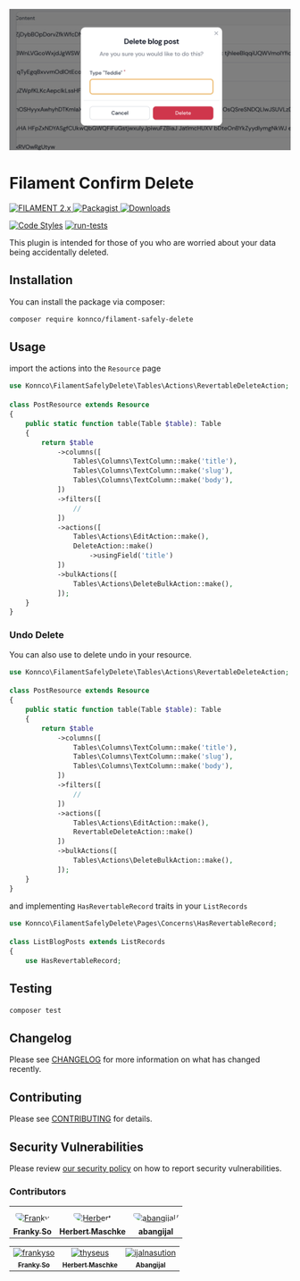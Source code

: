 ![Screenshot of Login](./art/screenshot.png)

# Filament Confirm Delete

<a href="https://filamentadmin.com/docs/2.x/admin/installation">
    <img alt="FILAMENT 2.x" src="https://img.shields.io/badge/FILAMENT-2.x-EBB304">
</a>
<a href="https://packagist.org/packages/konnco/filament-safely-delete">
    <img alt="Packagist" src="https://img.shields.io/packagist/v/konnco/filament-safely-delete.svg?logo=packagist">
</a>
<a href="https://packagist.org/packages/konnco/filament-safely-delete">
    <img alt="Downloads" src="https://img.shields.io/packagist/dt/konnco/filament-safely-delete.svg" >
</a>

[![Code Styles](https://github.com/konnco/filament-safely-delete/actions/workflows/php-cs-fixer.yml/badge.svg)](https://github.com/konnco/filament-safely-delete/actions/workflows/php-cs-fixer.yml)
[![run-tests](https://github.com/konnco/filament-safely-delete/actions/workflows/run-tests.yml/badge.svg)](https://github.com/konnco/filament-safely-delete/actions/workflows/run-tests.yml)

This plugin is intended for those of you who are worried about your data being accidentally deleted.

## Installation

You can install the package via composer:

```bash
composer require konnco/filament-safely-delete
```

## Usage

import the actions into the `Resource` page

```php
use Konnco\FilamentSafelyDelete\Tables\Actions\RevertableDeleteAction;

class PostResource extends Resource
{
    public static function table(Table $table): Table
    {
        return $table
            ->columns([
                Tables\Columns\TextColumn::make('title'),
                Tables\Columns\TextColumn::make('slug'),
                Tables\Columns\TextColumn::make('body'),
            ])
            ->filters([
                //
            ])
            ->actions([
                Tables\Actions\EditAction::make(),
                DeleteAction::make()
                    ->usingField('title')
            ])
            ->bulkActions([
                Tables\Actions\DeleteBulkAction::make(),
            ]);
    }
}
```

### Undo Delete
You can also use to delete undo in your resource.

```php
use Konnco\FilamentSafelyDelete\Tables\Actions\RevertableDeleteAction;

class PostResource extends Resource
{
    public static function table(Table $table): Table
    {
        return $table
            ->columns([
                Tables\Columns\TextColumn::make('title'),
                Tables\Columns\TextColumn::make('slug'),
                Tables\Columns\TextColumn::make('body'),
            ])
            ->filters([
                //
            ])
            ->actions([
                Tables\Actions\EditAction::make(),
                RevertableDeleteAction::make()
            ])
            ->bulkActions([
                Tables\Actions\DeleteBulkAction::make(),
            ]);
    }
}
```

and implementing `HasRevertableRecord` traits in your `ListRecords`
```php
use Konnco\FilamentSafelyDelete\Pages\Concerns\HasRevertableRecord;

class ListBlogPosts extends ListRecords
{
    use HasRevertableRecord;
```


## Testing

```bash
composer test
```

## Changelog

Please see [CHANGELOG](CHANGELOG.md) for more information on what has changed recently.

## Contributing

Please see [CONTRIBUTING](https://github.com/konnco/.github/blob/main/CONTRIBUTING.md) for details.

## Security Vulnerabilities

Please review [our security policy](../../security/policy) on how to report security vulnerabilities.

### Contributors

<table>
<tr>
    <td align="center" style="word-wrap: break-word; width: 150.0; height: 150.0">
        <a href=https://github.com/frankyso>
            <img src=https://avatars.githubusercontent.com/u/5705520?v=4 width="100;"  style="border-radius:50%;align-items:center;justify-content:center;overflow:hidden;padding-top:10px" alt=Franky So/>
            <br />
            <sub style="font-size:14px"><b>Franky So</b></sub>
        </a>
    </td>
    <td align="center" style="word-wrap: break-word; width: 150.0; height: 150.0">
        <a href=https://github.com/thyseus>
            <img src=https://avatars.githubusercontent.com/u/654271?v=4 width="100;"  style="border-radius:50%;align-items:center;justify-content:center;overflow:hidden;padding-top:10px" alt=Herbert Maschke/>
            <br />
            <sub style="font-size:14px"><b>Herbert Maschke</b></sub>
        </a>
    </td>
    <td align="center" style="word-wrap: break-word; width: 150.0; height: 150.0">
        <a href=https://github.com/ijalnasution>
            <img src=https://avatars.githubusercontent.com/u/17308059?v=4 width="100;"  style="border-radius:50%;align-items:center;justify-content:center;overflow:hidden;padding-top:10px" alt=abangijal/>
            <br />
            <sub style="font-size:14px"><b>abangijal</b></sub>
        </a>
    </td>
</tr>
</table>

<!-- readme: contributors -start -->
<table>
<tr>
    <td align="center">
        <a href="https://github.com/frankyso">
            <img src="https://avatars.githubusercontent.com/u/5705520?v=4" width="100;" alt="frankyso"/>
            <br />
            <sub><b>Franky So</b></sub>
        </a>
    </td>
    <td align="center">
        <a href="https://github.com/thyseus">
            <img src="https://avatars.githubusercontent.com/u/654271?v=4" width="100;" alt="thyseus"/>
            <br />
            <sub><b>Herbert Maschke</b></sub>
        </a>
    </td>
    <td align="center">
        <a href="https://github.com/ijalnasution">
            <img src="https://avatars.githubusercontent.com/u/17308059?v=4" width="100;" alt="ijalnasution"/>
            <br />
            <sub><b>Abangijal</b></sub>
        </a>
    </td></tr>
</table>
<!-- readme: contributors -end -->

